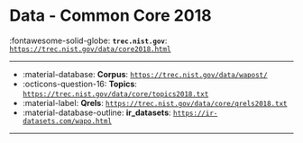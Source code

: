 # Data - Common Core 2018 

:fontawesome-solid-globe: **`trec.nist.gov`**: [`https://trec.nist.gov/data/core2018.html`](https://trec.nist.gov/data/core2018.html)

---

- :material-database: **Corpus**: [`https://trec.nist.gov/data/wapost/`](https://trec.nist.gov/data/wapost/)
- :octicons-question-16: **Topics**: [`https://trec.nist.gov/data/core/topics2018.txt`](https://trec.nist.gov/data/core/topics2018.txt)
- :material-label: **Qrels**: [`https://trec.nist.gov/data/core/qrels2018.txt`](https://trec.nist.gov/data/core/qrels2018.txt)
- :material-database-outline: **ir_datasets**: [`https://ir-datasets.com/wapo.html`](https://ir-datasets.com/wapo.html)


---

